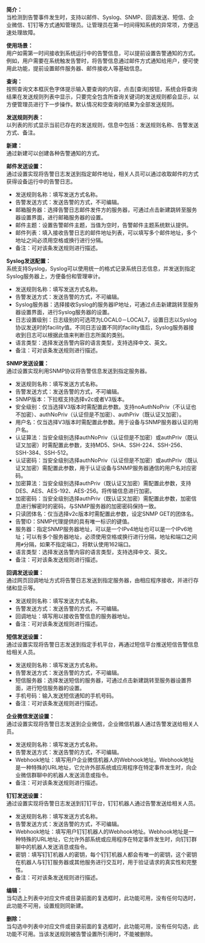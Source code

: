**简介：**  
当检测到告警事件发生时，支持以邮件、Syslog、SNMP、回调发送、短信、企业微信、钉钉等方式通知管理员。让管理员在第一时间得知系统的异常项，方便迅速处理故障。

**使用场景：**  
用户如需第一时间接收到系统运行中的告警信息，可以提前设置告警通知的方式。  
例如，用户需要在系统触发告警时，将告警信息通过邮件方式通知给用户，便可使用此功能，提前设置邮件服务器、邮件接收人等基础信息。

**查询：**  
按照查询文本框灰色字体提示输入要查询的内容，点击[查询]按钮，系统会将查询结果在发送规则列表中显示，只要完全包含所查询关键词的发送规则都会显示，以方便管理员进行下一步操作。默认情况和空查询的结果为全部发送规则。

**发送规则列表：**  
以列表的形式显示当前已存在的发送规则，信息中包括：发送规则名称、告警发送方式、备注。

**新建：**  
通过新建可以创建各种告警通知的方式。

**邮件发送设置：**  
通过设置实现将告警日志发送到指定邮件地址，相关人员可以通过收取邮件的方式获得设备运行中的告警日志。
- 发送规则名称：填写发送方式名称。
- 告警发送方式：发送告警的方式，不可编辑。
- 邮箱服务器：选择告警日志邮件发件方的服务器，可通过点击新建跳转至服务器设置界面，进行邮箱服务器的设置。
- 邮件主题：设置告警邮件主题，当值为空时，告警邮件主题系统默认提供。
- 邮件列表：填入接收告警日志的邮件地址列表，可以填写多个邮件地址，多个地址之间必须用空格或换行进行分隔。
- 备注：可对该条发送规则进行描述。

**Syslog发送配置：**  
系统支持Syslog，Syslog可以使用统一的格式记录系统日志信息，并发送到指定Syslog服务器上，方便备份和管理审计。
- 发送规则名称：填写发送方式名称。
- 告警发送方式：发送告警的方式，不可编辑。
- Syslog服务器：选择接收Syslog的服务器IP地址，可通过点击新建跳转至服务器设置界面，进行Syslog服务器的设置。
- 日志设置级别：日志级别的可选项为LOCAL0－LOCAL7，设置日志以Syslog协议发送时的facility值。不同日志设置不同的facility值后，Syslog服务器接收到日志可以根据此值来判断日志所属的类别。
- 语言类型：选择发送告警内容的语言类型，支持选择中文、英文。
- 备注：可对该条发送规则进行描述。

**SNMP发送设置：**  
通过设置实现利用SNMP协议将告警信息发送到指定服务器。
- 发送规则名称：填写发送方式名称。
- 告警发送方式：发送告警的方式，不可编辑。
- SNMP版本：下拉框支持选择v2c或者V3版本。
- 安全级别：仅当选择V3版本时需配置此参数。支持noAuthNoPriv（不认证也不加密）、authNoPriv（认证但是不加密）、authPriv（既认证又加密）。
- 用户名：仅当选择V3版本时需配置此参数。用于设备与SNMP服务器认证的用户名。
- 认证算法：当安全级别选择authNoPriv（认证但是不加密）或authPriv（既认证又加密）时需配置此参数，支持MD5、SHA、SSH-224、SSH-256、SSH-384、SSH-512。
- 认证密码：当安全级别选择authNoPriv（认证但是不加密）或authPriv（既认证又加密）需配置此参数，用于认证设备与SNMP服务器通信的用户名对应密码。
- 加密算法：当安全级别选择authPriv（既认证又加密）需配置此参数，支持DES、AES、AES-192、AES-256。将传输信息进行加密。
- 加密密码：当安全级别选择authPriv（既认证又加密）需配置此参数，加密信息进行解密时的密码，与SNMP服务器的加密密码保持一致。
- 只读团体名：仅当选择v2c版本时需配置此参数，设定SNMP GET的团体名。
- 告警ID：SNMP代理提供的具有唯一标识的键值。
- 服务器：指定SNMP服务器地址，可以是一个IPv4地址也可以是一个IPv6地址；可以有多个服务器地址，必须使用空格或换行进行分隔，地址和端口之间用`#`分隔，如果不指定端口，将默认使用162端口。
- 语言类型：选择发送告警内容的语言类型，支持选择中文、英文。
- 备注：可对该条发送规则进行描述。

**回调发送设置：**  
通过网页回调地址方式将告警日志发送到指定服务器，由相应程序接收，并进行存储和显示等。
- 发送规则名称：填写发送方式名称。
- 告警发送方式：发送告警的方式，不可编辑。
- 回调地址：填写用以接收告警信息的服务器地址。
- 备注：可对该条发送规则进行描述。

**短信发送设置：**  
通过设置实现将告警日志发送到指定手机平台，再通过短信平台推送短信告警信息给相关人员。
- 发送规则名称：填写发送方式名称。
- 告警发送方式：发送告警的方式，不可编辑。
- 短信服务器：选择发送短信的服务器，可通过点击新建跳转至服务器设置界面，进行短信服务器的设置。
- 手机号码：输入发送短信通知的手机号码。
- 备注：可对该条发送规则进行描述。

**企业微信发送设置：**  
通过设置实现将告警日志发送到企业微信，企业微信机器人通过告警发送给相关人员。
- 发送规则名称：填写发送方式名称。
- 告警发送方式：发送告警的方式，不可编辑。
- Webhook地址：填写用户企业微信机器人的Webhook地址。Webhook地址是一种特殊的URL地址，它允许外部系统或应用程序在特定事件发生时，向企业微信群聊中的机器人发送消息或指令。
- 备注：可对该条发送规则进行描述。

**钉钉发送设置：**  
通过设置实现将告警日志发送到钉钉平台，钉钉机器人通过告警发送给相关人员。
- 发送规则名称：填写发送方式名称。
- 告警发送方式：发送告警的方式，不可编辑。
- Webhook地址：填写用户钉钉机器人的Webhook地址。Webhook地址是一种特殊的URL地址，它允许外部系统或应用程序在特定事件发生时，向钉钉群聊中的机器人发送消息或指令。
- 密钥：填写钉钉机器人的密钥，每个钉钉机器人都会有唯一的密钥，这个密钥在机器人与钉钉服务器或其他服务进行交互时，用于验证请求的真实性和完整性。
- 备注：可对该条发送规则进行描述。

**编辑：**  
当勾选上列表中对应文件或目录前面的复选框时，此功能可用，没有任何勾选时，此功能不可用，设置规则同新建。

**删除：**  
当勾选中列表中对应文件或目录前面的复选框时，此功能可用，没有任何勾选，此功能不可用。当该发送规则被告警设置所引用时，不能被删除。

